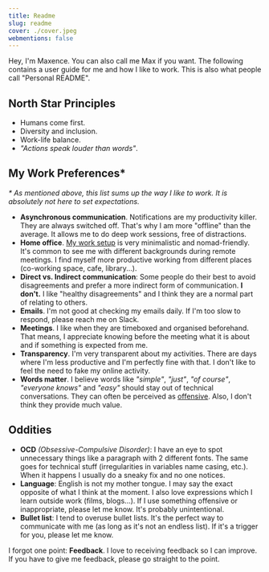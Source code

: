 ```yaml
---
title: Readme
slug: readme
cover: ./cover.jpeg
webmentions: false
---
```


Hey, I'm Maxence. You can also call me Max if you want. The following contains a user guide for me
and how I like to work. This is also what people call "Personal README".

## North Star Principles

- Humans come first.
- Diversity and inclusion.
- Work-life balance.
- _"Actions speak louder than words"_.

## My Work Preferences\*

_\* As mentioned above, this list sums up the way I like to work. It is absolutely not here to set
expectations._

- **Asynchronous communication**. Notifications are my productivity killer. They are always switched
  off. That's why I am more "offline" than the average. It allows me to do deep work sessions, free
  of distractions.
- **Home office**. [My work setup](/uses) is very minimalistic and nomad-friendly. It's common to
  see me with different backgrounds during remote meetings. I find myself more productive working
  from different places (co-working space, cafe, library...).
- **Direct vs. Indirect communication**: Some people do their best to avoid disagreements and prefer
  a more indirect form of communication. **I don't.** I like "healthy disagreements" and I think
  they are a normal part of relating to others.
- **Emails**. I'm not good at checking my emails daily. If I'm too slow to respond, please reach me
  on Slack.
- **Meetings**. I like when they are timeboxed and organised beforehand. That means, I appreciate
  knowing before the meeting what it is about and if something is expected from me.
- **Transparency**. I'm very transparent about my activities. There are days where I'm less
  productive and I'm perfectly fine with that. I don't like to feel the need to fake my online
  activity.
- **Words matter**. I believe words like _"simple"_, _"just"_, _"of course"_, _"everyone knows"_ and
  _"easy"_ should stay out of technical conversations. They can often be perceived as
  [offensive](https://css-tricks.com/words-avoid-educational-writing/). Also, I don't think they
  provide much value.

## Oddities

- **OCD** _(Obsessive-Compulsive Disorder)_: I have an eye to spot unnecessary things like a
  paragraph with 2 different fonts. The same goes for technical stuff (irregularities in variables
  name casing, etc.). When it happens I usually do a sneaky fix and no one notices.
- **Language**: English is not my mother tongue. I may say the exact opposite of what I think at the
  moment. I also love expressions which I learn outside work (films, blogs...). If I use something
  offensive or inappropriate, please let me know. It's probably unintentional.
- **Bullet list**: I tend to overuse bullet lists. It's the perfect way to communicate with me (as
  long as it's not an endless list). If it's a trigger for you, please let me know.

I forgot one point: **Feedback**. I love to receiving feedback so I can improve. If you have to give
me feedback, please go straight to the point.
